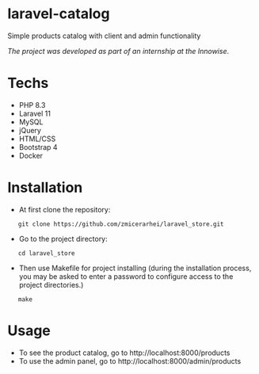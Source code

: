 # laravel-catalog

Simple products catalog with client and admin functionality

_The project was developed as part of an internship at the Innowise_.

# Techs

-   PHP 8.3
-   Laravel 11
-   MySQL
-   jQuery
-   HTML/CSS
-   Bootstrap 4
-   Docker

# Installation

-   At first clone the repository:

```shell
   git clone https://github.com/zmicerarhei/laravel_store.git
```

-   Go to the project directory:

```shell
   cd laravel_store
```

-   Then use Makefile for project installing
    (during the installation process, you may be asked to enter a password to configure access to the project directories.)

```shell
   make
```

# Usage

-   To see the product catalog, go to http://localhost:8000/products
-   To use the admin panel, go to http://localhost:8000/admin/products
